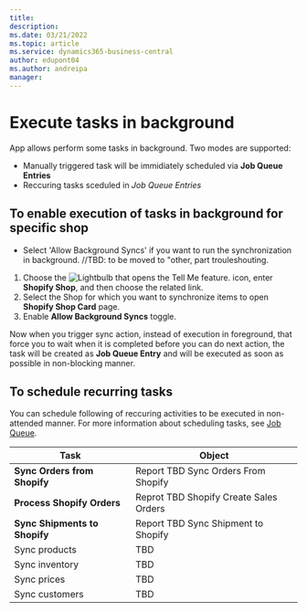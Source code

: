 ```yaml
---
title: 
description: 
ms.date: 03/21/2022
ms.topic: article
ms.service: dynamics365-business-central
author: edupont04
ms.author: andreipa
manager: 
---
```


# Execute tasks in background

App allows perform some tasks in background. Two modes are supported:
- Manually triggered task will be immidiately scheduled via **Job Queue Entries**
- Reccuring tasks sceduled in **Job Queue* Entries*

## To enable execution of tasks in background for specific shop

-   Select 'Allow Background Syncs' if you want to run the synchronization in background.    //TBD: to be moved to "other, part trouleshouting. 
1. Choose the ![Lightbulb that opens the Tell Me feature.](../media/ui-search/search_small.png "Tell me what you want to do") icon, enter **Shopify Shop**, and then choose the related link.
2. Select the Shop for which you want to synchronize items to open **Shopify Shop Card** page.
3. Enable **Allow Background Syncs** toggle. 

Now when you trigger sync action, instead of execution in foreground, that force you to wait when it is completed before you can do next action, the task will be created as **Job Queue Entry** and will be executed as soon as possible in non-blocking manner. 

## To schedule recurring tasks 
You can schedule following of reccuring activities to be executed in non-attended manner. For more information about scheduling tasks, see [Job Queue](TBD).

|Task|Object|
|------|------------|
|**Sync Orders from Shopify**|Report TBD Sync Orders From Shopify|
|**Process Shopify Orders**|Reprot TBD Shopify Create Sales Orders|
|**Sync Shipments to Shopify**|Report TBD Sync Shipment to Shopify|
|Sync products|TBD|
|Sync inventory|TBD|
|Sync prices|TBD|
|Sync customers|TBD|

